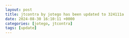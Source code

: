 ```yaml
---
layout: post
title: jtcontra by jotego has been updated to 324111a
date: 2024-08-30 16:10:11 +0000
categories: [jotego, jtcontra]
tags: [update]
---
```


